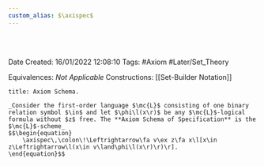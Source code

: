 ```yaml
---
custom_alias: $\axispec$
---
```


<br />
<br />

Date Created: 16/01/2022 12:08:10
Tags: #Axiom #Later/Set_Theory

Equivalences: _Not Applicable_
Constructions: [[Set-Builder Notation]]

``` ad-Axiom
title: Axiom Schema.

_Consider the first-order language $\mc{L}$ consisting of one binary relation symbol $\in$ and let $\phi\l(x\r)$ be any $\mc{L}$-logical formula without $z$ free. The **Axiom Schema of Specification** is the $\mc{L}$-scheme_
$$\begin{equation}
    \axispec\,\colon\!\Leftrightarrow\fa v\ex z\fa x\l[x\in z\Leftrightarrow\l(x\in v\land\phi\l(x\r)\r)\r].
\end{equation}$$

```
